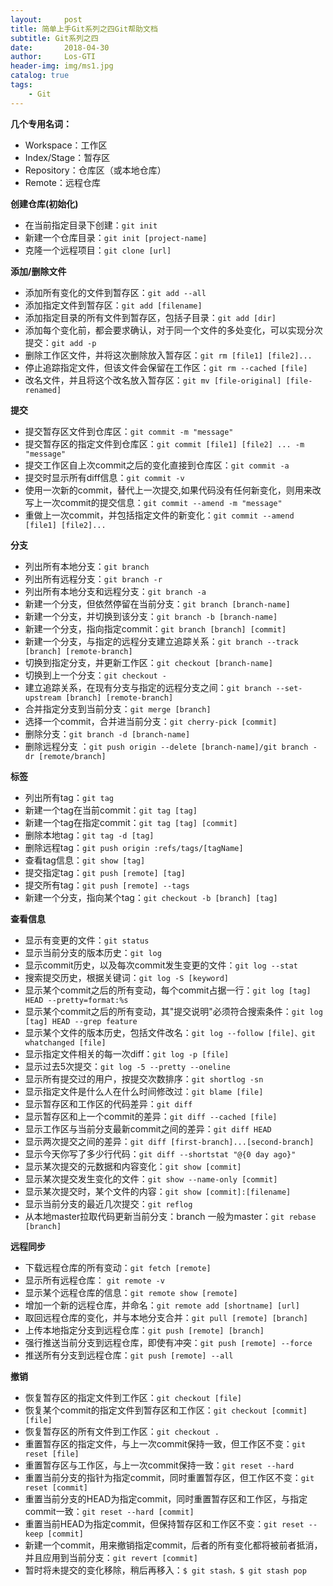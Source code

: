 ```yaml
---
layout:     post
title: 简单上手Git系列之四Git帮助文档
subtitle: Git系列之四
date:       2018-04-30
author:     Los-GTI
header-img: img/ms1.jpg
catalog: true
tags:
    - Git
---
```



**几个专用名词：**
- Workspace：工作区
- Index/Stage：暂存区
- Repository：仓库区（或本地仓库）
- Remote：远程仓库


**创建仓库(初始化)**

- 在当前指定目录下创建：`git init`
- 新建一个仓库目录：`git init [project-name]`
- 克隆一个远程项目：`git clone [url]`

**添加/删除文件**

- 添加所有变化的文件到暂存区：`git add --all`
- 添加指定文件到暂存区：`git add [filename]`
- 添加指定目录的所有文件到暂存区，包括子目录：`git add [dir]`
- 添加每个变化前，都会要求确认，对于同一个文件的多处变化，可以实现分次提交：`git add -p`
- 删除工作区文件，并将这次删除放入暂存区：`git rm [file1] [file2]...`
- 停止追踪指定文件，但该文件会保留在工作区：`git rm --cached [file]`
- 改名文件，并且将这个改名放入暂存区：`git mv [file-original] [file-renamed]`

**提交**

- 提交暂存区文件到仓库区：`git commit -m "message"`
- 提交暂存区的指定文件到仓库区：`git commit [file1] [file2] ... -m  "message"`
- 提交工作区自上次commit之后的变化直接到仓库区：`git commit -a`
- 提交时显示所有diff信息：`git commit -v`
- 使用一次新的commit，替代上一次提交,如果代码没有任何新变化，则用来改写上一次commit的提交信息：`git commit --amend -m "message"`
- 重做上一次commit，并包括指定文件的新变化：`git commit --amend [file1] [file2]...`

**分支**

- 列出所有本地分支：`git branch`
- 列出所有远程分支：`git branch -r`
-  列出所有本地分支和远程分支：`git branch -a`
-  新建一个分支，但依然停留在当前分支：`git branch [branch-name]`
-  新建一个分支，并切换到该分支：`git branch -b [branch-name]`
-  新建一个分支，指向指定commit：`git branch [branch] [commit]`
-  新建一个分支，与指定的远程分支建立追踪关系：`git branch --track [branch] [remote-branch]`
- 切换到指定分支，并更新工作区：`git checkout [branch-name]`
- 切换到上一个分支：`git checkout -`
- 建立追踪关系，在现有分支与指定的远程分支之间：`git branch --set-upstream [branch] [remote-branch]`
- 合并指定分支到当前分支：`git merge [branch]`
- 选择一个commit，合并进当前分支：`git cherry-pick [commit]`
- 删除分支：`git branch -d [branch-name]`
- 删除远程分支 ：`git push origin --delete [branch-name]/git branch -dr [remote/branch]`

**标签**

-  列出所有tag：`git tag`
- 新建一个tag在当前commit：`git tag [tag]`
- 新建一个tag在指定commit：`git tag [tag] [commit]`
- 删除本地tag：`git tag -d [tag]`
- 删除远程tag：`git push origin :refs/tags/[tagName]`
- 查看tag信息：`git show [tag]`
- 提交指定tag：`git push [remote] [tag]`
- 提交所有tag：`git push [remote] --tags`
- 新建一个分支，指向某个tag：`git checkout -b [branch] [tag]`

**查看信息**

- 显示有变更的文件：`git status`
- 显示当前分支的版本历史：`git log`
- 显示commit历史，以及每次commit发生变更的文件：`git log --stat`
- 搜索提交历史，根据关键词：`git log -S [keyword]`
- 显示某个commit之后的所有变动，每个commit占据一行：`git log [tag] HEAD --pretty=format:%s`
- 显示某个commit之后的所有变动，其"提交说明"必须符合搜索条件：`git log [tag] HEAD --grep feature`
- 显示某个文件的版本历史，包括文件改名：`git log --follow [file]、git whatchanged [file]`
- 显示指定文件相关的每一次diff：`git log -p [file]`
- 显示过去5次提交：`git log -5 --pretty --oneline`
- 显示所有提交过的用户，按提交次数排序：`git shortlog -sn`
- 显示指定文件是什么人在什么时间修改过：`git blame [file]`
- 显示暂存区和工作区的代码差异：`git diff`
- 显示暂存区和上一个commit的差异：`git diff --cached [file]`
- 显示工作区与当前分支最新commit之间的差异：`git diff HEAD`
- 显示两次提交之间的差异：`git diff [first-branch]...[second-branch]`
- 显示今天你写了多少行代码：`git diff --shortstat "@{0 day ago}"`
- 显示某次提交的元数据和内容变化：`git show [commit]`
- 显示某次提交发生变化的文件：`git show --name-only [commit]`
- 显示某次提交时，某个文件的内容：`git show [commit]:[filename]`
- 显示当前分支的最近几次提交：`git reflog`
- 从本地master拉取代码更新当前分支：branch 一般为master：`git rebase [branch]`


**远程同步**

- 下载远程仓库的所有变动：`git fetch [remote]`
- 显示所有远程仓库： `git remote -v`
- 显示某个远程仓库的信息：`git remote show [remote]`
- 增加一个新的远程仓库，并命名：`git remote add [shortname] [url]`
- 取回远程仓库的变化，并与本地分支合并：`git pull [remote] [branch]`
- 上传本地指定分支到远程仓库：`git push [remote] [branch]`
- 强行推送当前分支到远程仓库，即使有冲突：`git push [remote] --force`
- 推送所有分支到远程仓库：`git push [remote] --all`

**撤销**

- 恢复暂存区的指定文件到工作区：`git checkout [file]`
- 恢复某个commit的指定文件到暂存区和工作区：`git checkout [commit] [file]`
- 恢复暂存区的所有文件到工作区：`git checkout .`
- 重置暂存区的指定文件，与上一次commit保持一致，但工作区不变：`git reset [file]`
- 重置暂存区与工作区，与上一次commit保持一致：`git reset --hard`
- 重置当前分支的指针为指定commit，同时重置暂存区，但工作区不变：`git reset [commit]`
- 重置当前分支的HEAD为指定commit，同时重置暂存区和工作区，与指定commit一致：`git reset --hard [commit]`
- 重置当前HEAD为指定commit，但保持暂存区和工作区不变：`git reset --keep [commit]`
- 新建一个commit，用来撤销指定commit，后者的所有变化都将被前者抵消，并且应用到当前分支：`git revert [commit]`
- 暂时将未提交的变化移除，稍后再移入：`$ git stash，$ git stash pop`

